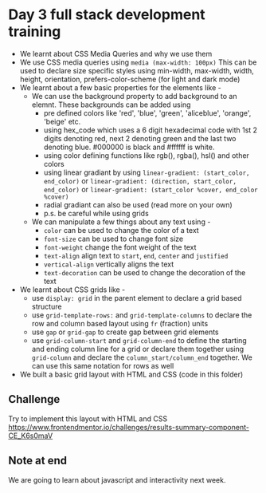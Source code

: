 # Day 3 full stack development training 

- We learnt about CSS Media Queries and why we use them
- We use CSS media queries using `media (max-width: 100px)` This can be used to declare size specific styles
using min-width, max-width, width, height, orientation, prefers-color-scheme (for light and dark mode)
- We learnt about a few basic properties for the elements like -
    - We can use the background property to add background to an elemnt. These backgrounds can be added using 
        - pre defined colors like 'red', 'blue', 'green', 'aliceblue', 'orange', 'beige' etc.
        - using hex_code which uses a 6 digit hexadecimal code with 1st 2 digits denoting red, next 2 denoting green and the last two denoting blue. #000000 is black and #ffffff is white.
        - using color defining functions like rgb(), rgba(), hsl() and other colors
        - using linear gradiant by using `linear-gradient: (start_color, end_color)` or `linear-gradient: (direction, start_color, end_color)` or `linear-gradient: (start_color %cover, end_color %cover)`
        - radial gradiant can also be used (read more on your own)
        - p.s. be careful while using grids
    - We can manipulate a few things about any text using -
        - `color` can be used to change the color of a text
        - `font-size` can be used to change font size
        - `font-weight` change the font weight of the text
        - `text-align` align text to `start`, `end`, `center` and `justified`
        - `vertical-align` vertically aligns the text
        - `text-decoration` can be used to change the decoration of the text
- We learnt about CSS grids like -
    - use `display: grid` in the parent element to declare a grid based structure
    - use `grid-template-rows:` and `grid-template-columns` to declare the row and column based layout using `fr` (fraction) units
    - use `gap` or `grid-gap` to create gap between grid elements
    - use `grid-column-start` and `grid-column-end` to define the starting and ending column line for a grid or declare them together using `grid-column` and declare the `column_start/column_end` together. We can use this same notation for rows as well
- We built a basic grid layout with HTML and CSS (code in this folder)

## Challenge

Try to implement this layout with HTML and CSS https://www.frontendmentor.io/challenges/results-summary-component-CE_K6s0maV

## Note at end

We are going to learn about javascript and interactivity next week.